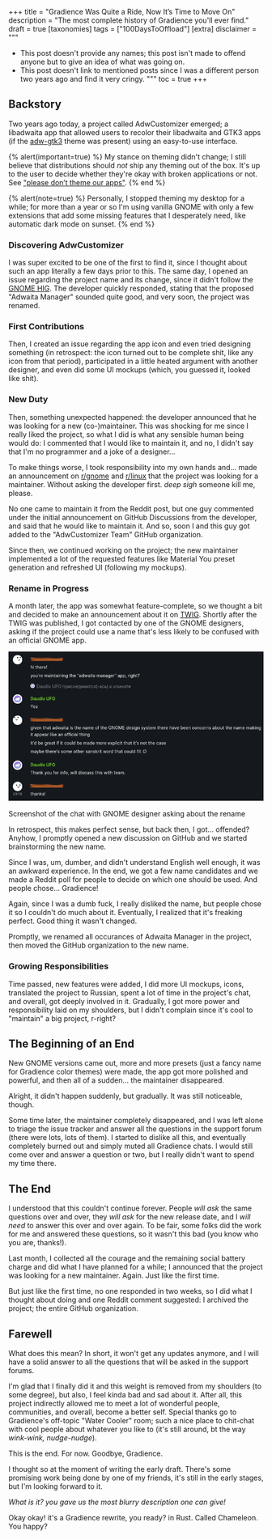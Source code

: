 +++
title = "Gradience Was Quite a Ride, Now It’s Time to Move On"
description = "The most complete history of Gradience you'll ever find."
draft = true
[taxonomies]
tags = ["100DaysToOffload"]
[extra]
disclaimer = """
- This post doesn't provide any names; this post isn't made to offend anyone but to give an idea of what was going on.
- This post doesn't link to mentioned posts since I was a different person two years ago and find it very cringy.
"""
toc = true
+++

## Backstory

Two years ago today, a project called AdwCustomizer emerged; a libadwaita app that allowed users to recolor their libadwaita and GTK3 apps (if the [adw-gtk3](https://github.com/lassekongo83/adw-gtk3) theme was present) using an easy-to-use interface.

{% alert(important=true) %}
My stance on theming didn't change; I still believe that distributions should *not* ship any theming out of the box. It's up to the user to decide whether they're okay with broken applications or not. See ["please don’t theme our apps"](https://stopthemingmy.app).
{% end %}

{% alert(note=true) %}
Personally, I stopped theming my desktop for a while; for more than a year or so I'm using vanilla GNOME with only a few extensions that add some missing features that I desperately need, like automatic dark mode on sunset.
{% end %}

### Discovering AdwCustomizer

I was super excited to be one of the first to find it, since I thought about such an app literally a few days prior to this. The same day, I opened an issue regarding the project name and its change, since it didn't follow the [GNOME HIG](https://developer.gnome.org/hig/guidelines/app-naming.html). The developer quickly responded, stating that the proposed "Adwaita Manager" sounded quite good, and very soon, the project was renamed.

### First Contributions

Then, I created an issue regarding the app icon and even tried designing something (in retrospect: the icon turned out to be complete shit, like any icon from that period), participated in a little heated argument with another designer, and even did some UI mockups (which, you guessed it, looked like shit).

### New Duty

Then, something unexpected happened: the developer announced that he was looking for a new (co-)maintainer. This was shocking for me since I really liked the project, so what I did is what any sensible human being would do: I commented that I would like to maintain it, and no, I didn't say that I'm no programmer and a joke of a designer...

To make things worse, I took responsibility into my own hands and... made an announcement on [r/gnome](https://old.reddit.com/r/gnome/) and [r/linux](https://old.reddit.com/r/linux/) that the project was looking for a maintainer. Without asking the developer first. *deep sigh* someone kill me, please.

No one came to maintain it from the Reddit post, but one guy commented under the initial announcement on GitHub Discussions from the developer, and said that he would like to maintain it. And so, soon I and this guy got added to the "AdwCustomizer Team" GitHub organization.

Since then, we continued working on the project; the new maintainer implemented a lot of the requested features like Material You preset generation and refreshed UI (following my mockups).

### Rename in Progress

A month later, the app was somewhat feature-complete, so we thought a bit and decided to make an announcement about it on <abbr title="This Week In GNOME">[TWIG](https://gitlab.gnome.org/Teams/Websites/thisweek.gnome.org/-/blob/main/README.md)</abbr>. Shortly after the TWIG was published, I got contacted by one of the GNOME designers, asking if the project could use a name that's less likely to be confused with an official GNOME app.

![rename request](rename-request.png)
<figcaption>Screenshot of the chat with GNOME designer asking about the rename</figcaption>

In retrospect, this makes perfect sense, but back then, I got... offended? Anyhow, I promptly opened a new discussion on GitHub and we started brainstorming the new name.

Since I was, um, dumber, and didn't understand English well enough, it was an awkward experience. In the end, we got a few name candidates and we made a Reddit poll for people to decide on which one should be used. And people chose... Gradience!

Again, since I was a dumb fuck, I really disliked the name, but people chose it so I couldn't do much about it. Eventually, I realized that it's freaking perfect. Good thing it wasn't changed.

Promptly, we renamed all occurances of Adwaita Manager in the project, then moved the GitHub organization to the new name.

### Growing Responsibilities

Time passed, new features were added, I did more UI mockups, icons, translated the project to Russian, spent a lot of time in the project's chat, and overall, got deeply involved in it. Gradually, I got more power and responsibility laid on my shoulders, but I didn't complain since it's cool to "maintain" a big project, r-right?

## The Beginning of an End

New GNOME versions came out, more and more presets (just a fancy name for Gradience color themes) were made, the app got more polished and powerful, and then all of a sudden... the maintainer disappeared.

Alright, it didn't happen suddenly, but gradually. It was still noticeable, though.

Some time later, the maintainer completely disappeared, and I was left alone to triage the issue tracker and answer all the questions in the support forum (there were lots, lots of them). I started to dislike all this, and eventually completely burned out and simply muted all Gradience chats. I would still come over and answer a question or two, but I really didn't want to spend my time there.

## The End

I understood that this couldn't continue forever. People *will ask* the same questions over and over, they *will ask* for the new release date, and I *will need* to answer this over and over again. To be fair, some folks did the work for me and answered these questions, so it wasn't this bad (you know who you are, thanks!).

Last month, I collected all the courage and the remaining social battery charge and did what I have planned for a while; I announced that the project was looking for a new maintainer. Again. Just like the first time.

But just like the first time, no one responded in two weeks, so I did what I thought about doing and one Reddit comment suggested: I archived the project; the entire GitHub organization.

## Farewell

What does this mean? In short, it won't get any updates anymore, and I will have a solid answer to all the questions that will be asked in the support forums.

I'm glad that I finally did it and this weight is removed from my shoulders (to some degree), but also, I feel kinda bad and sad about it. After all, this project indirectly allowed me to meet a lot of wonderful people, communities, and overall, become a better self. Special thanks go to Gradience's off-topic "Water Cooler" room; such a nice place to chit-chat with cool people about whatever you like to (it's still around, bt the way *wink-wink, nudge-nudge*).

This is the end. For now. Goodbye, Gradience.

I thought so at the moment of writing the early draft. There's some promising work being done by one of my friends, it's still in the early stages, but I'm looking forward to it.

*What is it? you gave us the most blurry description one can give!*

Okay okay! it's a Gradience rewrite, you ready? in Rust. Called Chameleon. You happy?
